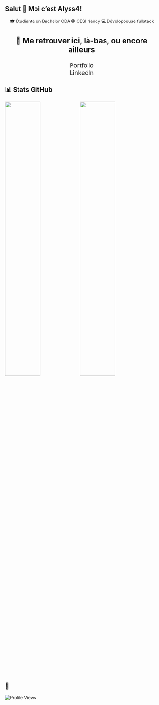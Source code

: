 ## Salut 👋 Moi c’est Alyss4! 

<div align="center">
🎓 Étudiante en Bachelor CDA @ CESI Nancy  
💻 Développeuse fullstack 
</div>

## <div align="center"><h3>🔗 Me retrouver ici, là-bas, ou encore ailleurs</h3></div>
<div align="center">
  <a href="https://friedrichalyssa.com" style="font-size: 20px; text-decoration: none;">Portfolio</a><br>
  <a href="https://www.linkedin.com/in/alyssa-friedrich-f888/" style="font-size: 20px; text-decoration: none;">LinkedIn</a>
</div>


## 📊 Stats GitHub
<div>
  <img src="https://github-readme-stats.vercel.app/api?username=Alyss4&show_icons=true&theme=github_dark" width="48%" />
  <img src="https://github-readme-stats.vercel.app/api/top-langs/?username=Alyss4&layout=compact&theme=github_dark" width="48%" />
</div>

## 👀 
![Profile Views](https://komarev.com/ghpvc/?username=Alyss4&color=blue)

